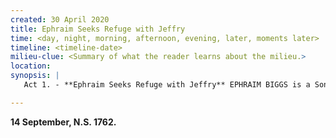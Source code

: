 ```yaml
---
created: 30 April 2020
title: Ephraim Seeks Refuge with Jeffry
time: <day, night, morning, afternoon, evening, later, moments later>
timeline: <timeline-date>
milieu-clue: <Summary of what the reader learns about the milieu.>
location:
synopsis: |
   Act 1. - **Ephraim Seeks Refuge with Jeffry** EPHRAIM BIGGS is a Son of Liberty on the lamb. In the rain, he arrives at his brother's (JEFFRY BIGGS) home in TOWN. Once inside and warmed, he asks his brother to shelter him. In the conversation, they argue over why he was there, which leads into the Sons of Liberty and the real reason why Ephraim is on the run. He refuses his brother, and the next morning Ephraim leaves. Make sure to show the wife & kids; she's pregnant.

---
```


**14 September, N.S. 1762.**

